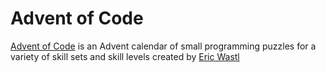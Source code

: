 # Advent of Code

<a href="https://adventofcode.com/"  target="_blank" rel="noopener noreferrer">Advent of Code</a> is an Advent calendar of small programming puzzles for a variety of skill sets and skill levels created by 
<a href="http://was.tl/"  target="_blank" rel="noopener noreferrer">Eric Wastl</a>
